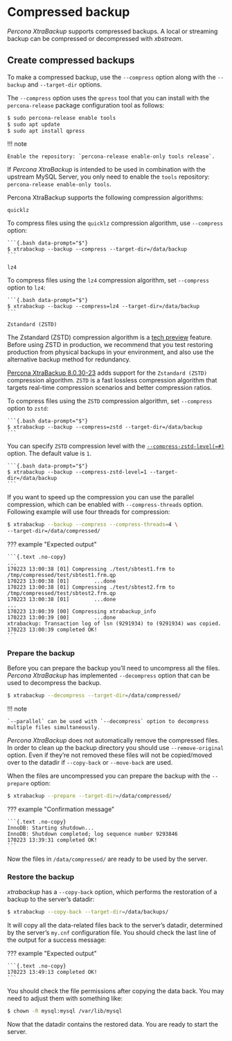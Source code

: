 # Compressed backup

*Percona XtraBackup* supports compressed backups. A local or streaming
backup can be compressed or decompressed with *xbstream*.

## Create compressed backups

To make a compressed backup, use the `--compress` option along
with the `--backup` and `--target-dir` options. 

The `--compress` option uses the `qpress` tool that you can install with
the `percona-release` package configuration tool as follows:

```{.bash data-prompt="$"}
$ sudo percona-release enable tools
$ sudo apt update
$ sudo apt install qpress
```

!!! note
   
    Enable the repository: `percona-release enable-only tools release`.

If *Percona XtraBackup* is intended to be used in combination with
the upstream MySQL Server, you only need to enable the `tools`
repository: `percona-release enable-only tools`.

Percona XtraBackup supports the following compression algorithms:

`quicklz`
    
To compress files using the `quicklz` compression algorithm, use `--compress` option:

    ```{.bash data-prompt="$"}
    $ xtrabackup --backup --compress --target-dir=/data/backup
    ```

`lz4`

To compress files using the `lz4` compression algorithm, set `--compress` option to `lz4`:

    ```{.bash data-prompt="$"}
    $ xtrabackup --backup --compress=lz4 --target-dir=/data/backup
    ```

`Zstandard (ZSTD)`

The Zstandard (ZSTD) compression algorithm is a [tech preview](../glossary.md#tech-preview) feature. Before using ZSTD in production, we recommend that you test restoring production from physical backups in your environment, and also use the alternative backup method for redundancy.

[Percona XtraBackup 8.0.30-23](../release-notes/8.0/8.0.30-23.0.md) adds support for the `Zstandard (ZSTD)` compression algorithm. `ZSTD` is a fast lossless compression algorithm that targets real-time compression scenarios and better compression ratios. 
    
To compress files using the `ZSTD` compression algorithm, set `--compress` option to `zstd`:

    ```{.bash data-prompt="$"}
    $ xtrabackup --backup --compress=zstd --target-dir=/data/backup
    ```
   
You can specify `ZSTD` compression level with the [`--compress-zstd-level(=#)`](../xtrabackup_bin/xbk_option_reference.md#compress-zstd-level) option. The default value is `1`.

    ```{.bash data-prompt="$"}
    $ xtrabackup --backup --compress-zstd-level=1 --target-dir=/data/backup
    ```

If you want to speed up the compression you can use the parallel
compression, which can be enabled with `--compress-threads` option.
Following example will use four threads for compression:

```{.bash data-prompt="$"}
$ xtrabackup --backup --compress --compress-threads=4 \
--target-dir=/data/compressed/
```

??? example "Expected output"

    ```{.text .no-copy}
    ...
    170223 13:00:38 [01] Compressing ./test/sbtest1.frm to /tmp/compressed/test/sbtest1.frm.qp
    170223 13:00:38 [01]        ...done
    170223 13:00:38 [01] Compressing ./test/sbtest2.frm to /tmp/compressed/test/sbtest2.frm.qp
    170223 13:00:38 [01]        ...done
    ...
    170223 13:00:39 [00] Compressing xtrabackup_info
    170223 13:00:39 [00]        ...done
    xtrabackup: Transaction log of lsn (9291934) to (9291934) was copied.
    170223 13:00:39 completed OK!
    ```

### Prepare the backup

Before you can prepare the backup you’ll need to uncompress all the files.
*Percona XtraBackup* has implemented `--decompress` option
that can be used to decompress the backup.

```{.bash data-prompt="$"}
$ xtrabackup --decompress --target-dir=/data/compressed/
```

!!! note
   
    `--parallel` can be used with `--decompress` option to decompress multiple files simultaneously. 

*Percona XtraBackup* does not automatically remove the compressed files. In order to clean up the backup directory you should use `--remove-original` option. Even if they’re not removed these files will not be copied/moved over to the datadir if `--copy-back` or `--move-back` are used.

When the files are uncompressed you can prepare the backup with the `--prepare` option:

```{.bash data-prompt="$"}
$ xtrabackup --prepare --target-dir=/data/compressed/
```

??? example "Confirmation message"

    ```{.text .no-copy}
    InnoDB: Starting shutdown...
    InnoDB: Shutdown completed; log sequence number 9293846
    170223 13:39:31 completed OK!
    ```

Now the files in `/data/compressed/` are ready to be used by the server.

### Restore the backup

*xtrabackup* has a `--copy-back` option, which performs the restoration of a backup to the server’s datadir:

```{.bash data-prompt="$"}
$ xtrabackup --copy-back --target-dir=/data/backups/
```

It will copy all the data-related files back to the server’s datadir,
determined by the server’s `my.cnf` configuration file. You should check
the last line of the output for a success message:

??? example "Expected output"

    ```{.text .no-copy}
    170223 13:49:13 completed OK!
    ```

You should check the file permissions after copying the data back. You may need to adjust them with something like:

```{.bash data-prompt="$"}
$ chown -R mysql:mysql /var/lib/mysql
```

Now that the datadir contains the restored data. You are ready to start the server.


